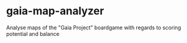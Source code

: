 # gaia-map-analyzer
Analyse maps of the "Gaia Project" boardgame with regards to scoring potential and balance
